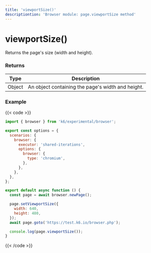```yaml
---
title: 'viewportSize()'
descriptiontion: 'Browser module: page.viewportSize method'
---
```


# viewportSize()

Returns the page's size (width and height).

### Returns

| Type   | Description                                       |
| ------ | ------------------------------------------------- |
| Object | An object containing the page's width and height. |

### Example

{{< code >}}

```javascript
import { browser } from 'k6/experimental/browser';

export const options = {
  scenarios: {
    browser: {
      executor: 'shared-iterations',
      options: {
        browser: {
          type: 'chromium',
        },
      },
    },
  },
};

export default async function () {
  const page = await browser.newPage();

  page.setViewportSize({
    width: 640,
    height: 480,
  });
  await page.goto('https://test.k6.io/browser.php');

  console.log(page.viewportSize());
}
```

{{< /code >}}
